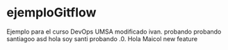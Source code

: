 # ejemploGitflow
Ejemplo para el curso DevOps UMSA
modificado
ivan.
probando probando
santiagoo
asd
hola soy santi
probando
.0.
Hola Maicol
new feature
